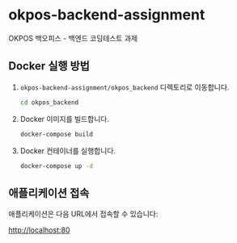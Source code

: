 # okpos-backend-assignment
OKPOS 백오피스 - 백엔드 코딩테스트 과제

## Docker 실행 방법

1.  `okpos-backend-assignment/okpos_backend` 디렉토리로 이동합니다.
    ```bash
    cd okpos_backend
    ```
2.  Docker 이미지를 빌드합니다.
    ```bash
    docker-compose build
    ```
3.  Docker 컨테이너를 실행합니다.
    ```bash
    docker-compose up -d
    ```

## 애플리케이션 접속

애플리케이션은 다음 URL에서 접속할 수 있습니다:

[http://localhost:80](http://localhost:80)

